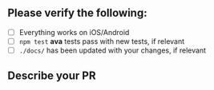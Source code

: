 ## Please verify the following:
- [ ] Everything works on iOS/Android
- [ ] `npm test` **ava** tests pass with new tests, if relevant
- [ ] `./docs/` has been updated with your changes, if relevant

## Describe your PR


